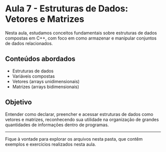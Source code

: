 # Aula 7 - Estruturas de Dados: Vetores e Matrizes

Nesta aula, estudamos conceitos fundamentais sobre estruturas de dados compostas em C++, com foco em como armazenar e manipular conjuntos de dados relacionados.

## Conteúdos abordados

- Estruturas de dados
- Variáveis compostas
- Vetores (arrays unidimensionais)
- Matrizes (arrays bidimensionais)

## Objetivo

Entender como declarar, preencher e acessar estruturas de dados como vetores e matrizes, reconhecendo sua utilidade na organização de grandes quantidades de informações dentro de programas.

---

Fique à vontade para explorar os arquivos nesta pasta, que contêm exemplos e exercícios realizados nesta aula.
